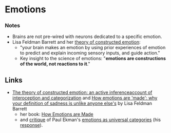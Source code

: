 # Emotions

### Notes

* Brains are not pre-wired with neurons dedicated to a specific emotion.
* Lisa Feldman Barrett and her [theory of constructed emotion](https://en.wikipedia.org/wiki/Theory_of_constructed_emotion):
  * "your brain makes an emotion by using prior experiences of emotion to predict and explain incoming sensory inputs, and guide action."
  * Key insight to the science of emotions: "**emotions are constructions of the world, not reactions to it**."

## Links

* [The theory of constructed emotion: an active inferenceaccount of interoception and categorization](https://www.affective-science.org/pubs/2017/barrett-tce-scan-2017.pdf) and [How emotions are 'made': why your definition of sadness is unlike anyone else's](https://www.wired.co.uk/article/lisa-feldman-barrett-emotions) by Lisa Feldman Barrett
  * her book: [How Emotions are Made](https://www.goodreads.com/book/show/23719305-how-emotions-are-made)
  * and [critique](https://www.nytimes.com/2014/03/02/opinion/sunday/what-faces-cant-tell-us.html?_r=0) of Paul Ekman's [emotions as universal categories](https://en.wikipedia.org/wiki/Paul_Ekman#Emotions_as_universal_categories) \(his [response](https://greatergood.berkeley.edu/article/item/are_facial_expressions_universal)\).

